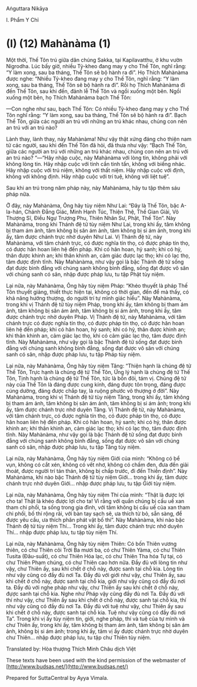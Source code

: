  

Aṅguttara Nikāya

I. Phẩm Y Chỉ

# (I) (12) Mahànàma (1)

Một thời, Thế Tôn trú giữa dân chúng Sakka, tại Kapilavatthu, ở khu vườn Nigrodha. Lúc bấy giờ, nhiều Tỷ-kheo đang may y cho Thế Tôn, nghĩ rằng: “Y làm xong, sau ba tháng, Thế Tôn sẽ bộ hành ra đi”. Họ Thích Mahànàma được nghe: “Nhiều Tỷ-kheo đang may y cho Thế Tôn, nghĩ rằng: “Y làm xong, sau ba tháng, Thế Tôn sẽ bộ hành ra đi”. Rồi họ Thích Mahànàma đi đến Thế Tôn, sau khi đến, đảnh lễ Thế Tôn và ngồi xuống một bên. Ngồi xuống một bên, họ Thích Mahànàma bạch Thế Tôn:

—Con nghe như sau, bạch Thế Tôn: Có nhiều Tỷ-kheo đang may y cho Thế Tôn nghĩ rằng: “Y làm xong, sau ba tháng, Thế Tôn sẽ bộ hành ra đi”. Bạch Thế Tôn, giữa các người an trú với những an trú khác nhau, chúng con nên an trú với an trú nào?

Lành thay, lành thay, này Mahànàma! Như vậy thật xứng đáng cho thiện nam tử các người, sau khi đến Thế Tôn đã hỏi, đã thưa như vậy: “Bạch Thế Tôn, giữa các người an trú với những an trú khác nhau, chúng con nên an trú với an trú nào? “—“Hãy nhập cuộc, này Mahànàma với lòng tin, không phải với không lòng tin. Hãy nhập cuộc với tinh cần tinh tấn, không với biếng nhác. Hãy nhập cuộc với trú niệm, không với thất niệm. Hãy nhập cuộc với định, không với không định. Hãy nhập cuộc với trí tuệ, không với liệt tuệ”.

Sau khi an trú trong năm pháp này, này Mahànàma, hãy tu tập thêm sáu pháp nữa.

Ở đây, này Mahànàma, Ông hãy tùy niệm Như Lai: “Ðây là Thế Tôn, bậc A-la-hán, Chánh Ðẳng Giác, Minh Hạnh Túc, Thiện Thệ, Thế Gian Giải, Vô Thượng Sĩ, Ðiều Ngự Trượng Phu, Thiên Nhân Sư, Phật, Thế Tôn”. Này Mahànàma, trong khi Thánh đệ tử tùy niệm Như Lai, trong khi ấy, tâm không bị tham ám ảnh, tâm không bị sân ám ảnh, tâm không bị si ám ảnh, trong khi ấy, tâm được chánh trực nhờ duyên Như Lai. Vị Thánh đệ tử, này Mahànàma, với tâm chánh trực, có được nghĩa tín thọ, có được pháp tín thọ, có được hân hoan liên hệ đến pháp. Khi có hân hoan, hỷ sanh; khi có hỷ, thân được khinh an; khi thân khinh an, cảm giác được lạc thọ; khi có lạc thọ, tâm được định tĩnh. Này Mahànàma, như vậy gọi là bậc Thánh đệ tử sống đạt được bình đẳng với chúng sanh không bình đẳng, sống đạt được vô sân với chúng sanh có sân, nhập được pháp lưu, tu tập Phật tùy niệm.

Lại nữa, này Mahànàma, Ông hãy tùy niệm Pháp: “Khéo thuyết là pháp Thế Tôn thuyết giảng, thiết thực hiện tại, không có thời gian, đến để mà thấy, có khả năng hướng thượng, do người trí tự mình giác hiểu”. Này Mahànàma, trong khi vị Thánh đệ tử tùy niệm Pháp, trong khi ấy, tâm không bị tham ám ảnh, tâm không bị sân ám ảnh, tâm không bị si ám ảnh, trong khi ấy, tâm được chánh trực nhờ duyên Pháp. Vị Thánh đệ tử, này Mahànàma, với tâm chánh trực có được nghĩa tín thọ, có được pháp tín thọ, có được hân hoan liên hệ đến pháp; khi có hân hoan, hỷ sanh; khi có hỷ, thân được khinh an; khi thân khinh an, cảm giác lạc thọ, khi có cảm giác lạc thọ, tâm được định tĩnh. Này Mahànàma, như vậy gọi là bậc Thánh đệ tử sống đạt được bình đẳng với chúng sanh không bình đẳng, sống đạt được vô sân với chúng sanh có sân, nhập được pháp lưu, tu tập Pháp tùy niệm.

Lại nữa, này Mahànàma, Ông hãy tùy niệm Tăng: “Thiện hạnh là chúng đệ tử Thế Tôn, Trực hạnh là chúng đệ tử Thế Tôn, Ứng lý hạnh là chúng đệ tử Thế Tôn, Tịnh hạnh là chúng đệ tử Thế Tôn, tức là bốn đôi, tám vị. Chúng đệ tử này của Thế Tôn là đáng được cung kính, đáng được tôn trọng, đáng được cúng dường, đáng được chắp tay, là ruộng phước vô thượng ở đời”. Này Mahànàma, trong khi vị Thánh đệ tử tùy niệm Tăng, trong khi ấy, tâm không bị tham ám ảnh, tâm không bị sân ám ảnh, tâm không bị si ám ảnh; trong khi ấy, tâm được chánh trực nhờ duyên Tăng. Vị Thánh đệ tử, này Mahànàma, với tâm chánh trực, có được nghĩa tín thọ, có được pháp tín thọ, có được hân hoan liên hệ đến pháp. Khi có hân hoan, hỷ sanh; khi có hỷ, thân được khinh an; khi thân khinh an, cảm giác lạc thọ; khi có lạc thọ, tâm được định tĩnh. Này Mahànàma, như vậy gọi là bậc Thánh đệ tử sống đạt được bình đẳng với chúng sanh không bình đẳng, sống đạt được vô sân với chúng sanh có sân, nhập được pháp lưu, tu tập Tăng tùy niệm.

Lại nữa, này Mahànàma, Ông hãy tùy niệm Giới của mình: “Không có bể vụn, không có cắt xén, không có vết nhơ, không có chấm đen, đưa đến giải thoát, được người trí tán thán, không bị chấp trước, đi đến Thiền định”. Này Mahànàma, khi nào bậc Thánh đệ tử tùy niệm Giới... trong khi ấy, tâm được chánh trực nhờ duyên Giới... nhập được pháp lưu, tu tập Giới tùy niệm.

Lại nữa, này Mahànàma, Ông hãy tùy niệm Thí của mình: “Thật là được lợi cho ta! Thật là khéo được lợi cho ta! Vì rằng với quần chúng bị cấu uế xan tham chi phối, ta sống trong gia đình, với tâm không bị cấu uế của xan tham chi phối, bố thí rộng rãi, với bàn tay sạch sẽ, ưa thích từ bỏ, sẵn sàng, để được yêu cầu, ưa thích phân phát vật bố thí”. Này Mahànàma, khi nào bậc Thánh đệ tử tùy niệm Thí... Trong khi ấy, tâm được chánh trực nhờ duyên Thí... nhập được pháp lưu, tu tập tùy niệm Thí.

Lại nữa, này Mahànàma, Ông hãy tùy niệm Thiên: Có bốn Thiên vương thiên, có chư Thiên cõi Trời Ba mươi ba, có chư Thiên Yàma, có chư Thiên Tusita (Ðâu-suất), có chư Thiên Hóa lạc, có chư Thiên Tha hóa Tự tại, có chư Thiên Phạm chúng, có chư Thiên cao hơn nữa. Ðầy đủ với lòng tin như vậy, chư Thiên ấy, sau khi chết ở chỗ này, được sanh tại chỗ kia. Lòng tin như vậy cũng có đầy đủ nơi Ta. Ðầy đủ với giới như vậy, chư Thiên ấy, sau khi chết ở chỗ này, được sanh tại chỗ kia, giới như vậy cũng có đầy đủ nơi ta. Ðầy đủ với nghe pháp như vậy, chư Thiên ấy sau khi chết ở chỗ này, đựợc sanh tại chỗ kia. Nghe như Pháp vậy cũng đầy đủ nơi Ta. Ðầy đủ với thí như vậy, chư Thiên ấy sau khi chết ở chỗ này, được sanh tại chỗ kia, thí như vậy cũng có đầy đủ nơi Ta. Ðầy đủ với tuệ như vậy, chư Thiên ấy sau khi chết ở chỗ này, được sanh tại chỗ kia. Tuệ như vậy cũng có đầy đủ nơi Ta”. Trong khi vị ấy tùy niệm tín, giới, nghe pháp, thí và tuệ của tự mình và chư Thiên ấy, trong khi ấy, tâm không bị tham ám ảnh, tâm không bị sân ám ảnh, không bị si ám ảnh; trong khi ấy, tâm vị ấy được chánh trực nhờ duyên chư Thiên... nhập được pháp lưu, tu tập chư Thiên tùy niệm.

Translated by: Hòa thượng Thích Minh Châu dịch Việt

These texts have been used with the kind permission of the webmaster of [http://www.budsas.net/](http://www.budsas.net/)

Prepared for SuttaCentral by Ayya Vimala.